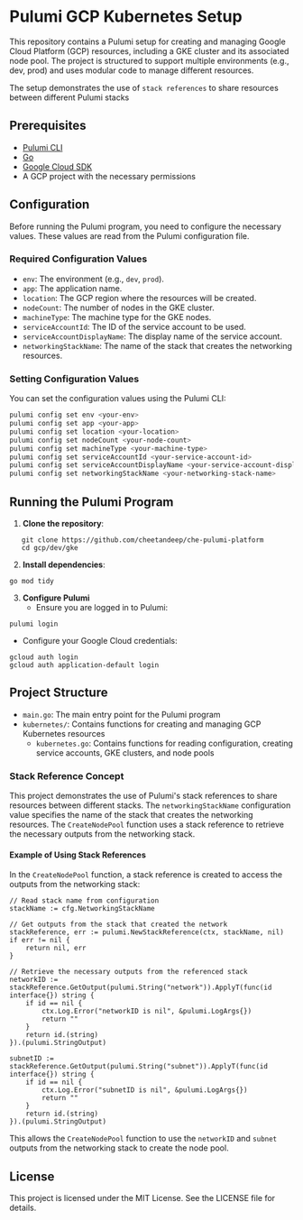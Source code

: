 # Pulumi GCP Kubernetes Setup

This repository contains a Pulumi setup for creating and managing Google Cloud Platform (GCP) resources, including a GKE cluster and its associated node pool. The project is structured to support multiple environments (e.g., dev, prod) and uses modular code to manage different resources.

The setup demonstrates the use of `stack references` to share resources between different Pulumi stacks


## Prerequisites

- [Pulumi CLI](https://www.pulumi.com/docs/get-started/install/)
- [Go](https://golang.org/doc/install)
- [Google Cloud SDK](https://cloud.google.com/sdk/docs/install)
- A GCP project with the necessary permissions

## Configuration

Before running the Pulumi program, you need to configure the necessary values. These values are read from the Pulumi configuration file.

### Required Configuration Values

- `env`: The environment (e.g., `dev`, `prod`).
- `app`: The application name.
- `location`: The GCP region where the resources will be created.
- `nodeCount`: The number of nodes in the GKE cluster.
- `machineType`: The machine type for the GKE nodes.
- `serviceAccountId`: The ID of the service account to be used.
- `serviceAccountDisplayName`: The display name of the service account.
- `networkingStackName`: The name of the stack that creates the networking resources.

### Setting Configuration Values

You can set the configuration values using the Pulumi CLI:

```sh
pulumi config set env <your-env>
pulumi config set app <your-app>
pulumi config set location <your-location>
pulumi config set nodeCount <your-node-count>
pulumi config set machineType <your-machine-type>
pulumi config set serviceAccountId <your-service-account-id>
pulumi config set serviceAccountDisplayName <your-service-account-display-name>
pulumi config set networkingStackName <your-networking-stack-name>
```


## Running the Pulumi Program
1. **Clone the repository**:
```
   git clone https://github.com/cheetandeep/che-pulumi-platform
   cd gcp/dev/gke

```

2. **Install dependencies**:
```
go mod tidy
```

3. **Configure Pulumi**
   * Ensure you are logged in to Pulumi:
```
pulumi login
``` 
   * Configure your Google Cloud credentials:
  
```
gcloud auth login
gcloud auth application-default login
```


## Project Structure
* `main.go`: The main entry point for the Pulumi program
* `kubernetes/`: Contains functions for creating and managing GCP Kubernetes resources
  * `kubernetes.go`: Contains functions for reading configuration, creating service accounts, GKE clusters, and node pools

### Stack Reference Concept

This project demonstrates the use of Pulumi's stack references to share resources between different stacks. The `networkingStackName` configuration value specifies the name of the stack that creates the networking resources. The `CreateNodePool` function uses a stack reference to retrieve the necessary outputs from the networking stack.

#### Example of Using Stack References
In the `CreateNodePool` function, a stack reference is created to access the outputs from the networking stack:


```
// Read stack name from configuration
stackName := cfg.NetworkingStackName

// Get outputs from the stack that created the network
stackReference, err := pulumi.NewStackReference(ctx, stackName, nil)
if err != nil {
    return nil, err
}

// Retrieve the necessary outputs from the referenced stack
networkID := stackReference.GetOutput(pulumi.String("network")).ApplyT(func(id interface{}) string {
    if id == nil {
        ctx.Log.Error("networkID is nil", &pulumi.LogArgs{})
        return ""
    }
    return id.(string)
}).(pulumi.StringOutput)

subnetID := stackReference.GetOutput(pulumi.String("subnet")).ApplyT(func(id interface{}) string {
    if id == nil {
        ctx.Log.Error("subnetID is nil", &pulumi.LogArgs{})
        return ""
    }
    return id.(string)
}).(pulumi.StringOutput)
```

This allows the `CreateNodePool` function to use the `networkID` and `subnet` outputs from the networking stack to create the node pool.

## License
This project is licensed under the MIT License. See the LICENSE file for details.